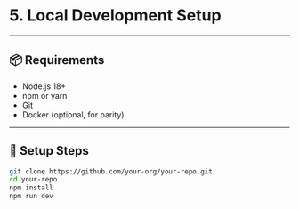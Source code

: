# 5. Local Development Setup

---

## 📦 Requirements

- Node.js 18+
- npm or yarn
- Git
- Docker (optional, for parity)

---

## 🚀 Setup Steps

```bash
git clone https://github.com/your-org/your-repo.git
cd your-repo
npm install
npm run dev
